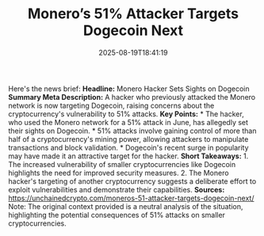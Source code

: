 ﻿---
title: "Monero’s 51% Attacker Targets Dogecoin Next"
date: "2025-08-19T18:41:19"
category: "Markets"
summary: ""
slug: "moneros 51 attacker targets dogecoin next"
source_urls:
  - "https://unchainedcrypto.com/moneros-51-attacker-targets-dogecoin-next/"
seo:
  title: "Monero’s 51% Attacker Targets Dogecoin Next | Hash n Hedge"
  description: ""
  keywords: ["news", "markets", "brief"]
---
Here's the news brief:  **Headline:** Monero Hacker Sets Sights on Dogecoin  **Summary Meta Description:** A hacker who previously attacked the Monero network is now targeting Dogecoin, raising concerns about the cryptocurrency's vulnerability to 51% attacks.  **Key Points:**  * The hacker, who used the Monero network for a 51% attack in June, has allegedly set their sights on Dogecoin. * 51% attacks involve gaining control of more than half of a cryptocurrency's mining power, allowing attackers to manipulate transactions and block validation. * Dogecoin's recent surge in popularity may have made it an attractive target for the hacker.  **Short Takeaways:**  1. The increased vulnerability of smaller cryptocurrencies like Dogecoin highlights the need for improved security measures. 2. The Monero hacker's targeting of another cryptocurrency suggests a deliberate effort to exploit vulnerabilities and demonstrate their capabilities.  **Sources:**  https://unchainedcrypto.com/moneros-51-attacker-targets-dogecoin-next/  Note: The original context provided is a neutral analysis of the situation, highlighting the potential consequences of 51% attacks on smaller cryptocurrencies. 
